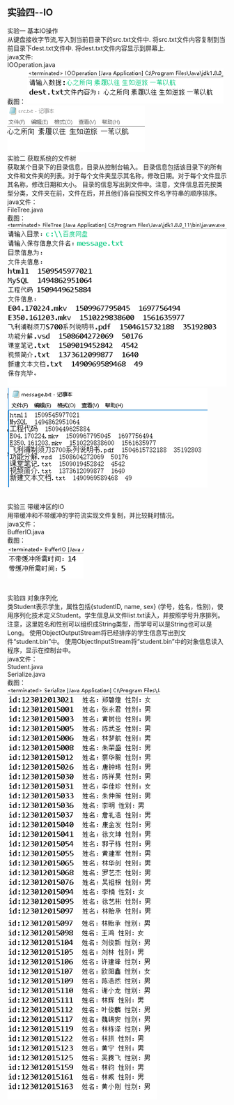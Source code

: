 ## 实验四--IO
实验一 基本IO操作<br>
从键盘接收字节流,写入到当前目录下的src.txt文件中.
将src.txt文件内容复制到当前目录下dest.txt文件中.
将dest.txt文件内容显示到屏幕上.<br>
java文件:<br>
IOOperation.java<br>
截图：
![image](https://github.com/ZQD5L/Java/raw/master/Experiment_IO/imgs/1.1.png)
![image](https://github.com/ZQD5L/Java/raw/master/Experiment_IO/imgs/1.2.png)
<br>实验二 获取系统的文件树<br>
获取某个目录下的目录信息，目录从控制台输入。
目录信息包括该目录下的所有文件和文件夹的列表。对于每个文件夹显示其名称，修改日期。对于每个文件显示其名称，修改日期和大小。
目录的信息写出到文件中。注意，文件信息首先按类型分类，文件夹在前，文件在后，并且他们各自按照文件名字符串的顺序排序。
<br>java文件：<br>
FileTree.java<br>
截图：<br>
![image](https://github.com/ZQD5L/Java/raw/master/Experiment_IO/imgs/2.1.png)
![image](https://github.com/ZQD5L/Java/raw/master/Experiment_IO/imgs/2.2.png)

<br>实验三 带缓冲区的IO<br>
用带缓冲和不带缓冲的字符流实现文件复制，并比较耗时情况。
<br>java文件：<br>
BufferIO.java<br>
截图：<br>
![image](https://github.com/ZQD5L/Java/raw/master/Experiment_IO/imgs/3.1.png)

<br>实验四 对象序列化<br>
类Student表示学生，属性包括{studentID, name, sex} (学号，姓名，性别)，使用序列化技术定义Student。学生信息从文件list.txt读入，并按照学号升序排列。注意，这里姓名和性别可以组织成String类型，而学号可以是String也可以是Long。
使用ObjectOutputStream将已经排序的学生信息写出到文件“student.bin”中。
使用ObjectInputStream将“student.bin”中的对象信息读入程序，显示在控制台中。
<br>java文件：<br>
Student.java<br>
Serialize.java<br>
截图：<br>
![image](https://github.com/ZQD5L/Java/raw/master/Experiment_IO/imgs/4.1.png)
![image](https://github.com/ZQD5L/Java/raw/master/Experiment_IO/imgs/4.2.png)
